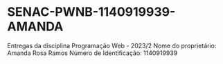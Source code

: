 # SENAC-PWNB-1140919939-AMANDA

 Entregas da disciplina Programação Web - 2023/2
 Nome do proprietário: Amanda Rosa Ramos
 Número de Identificação: 1140919939
